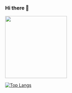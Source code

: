 ### Hi there 👋

<div>
  <img height="200rem" src="https://github-readme-stats.vercel.app/api?username=emersonmendes&show_icons=true&theme=transparent"/>
</div>

[![Top Langs](https://github-readme-stats.vercel.app/api/top-langs/?username=emersonmendes&langs_count=8)](https://github.com/emersonmendes/github-readme-stats)

<!--
- 🔭 I’m currently working on ...
- 🌱 I’m currently learning ...
- 👯 I’m looking to collaborate on ...
- 🤔 I’m looking for help with ...
- 💬 Ask me about ...
- 📫 How to reach me: ...
- 😄 Pronouns: ...
- ⚡ Fun fact: ...
-->
